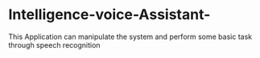# Intelligence-voice-Assistant-
This Application can manipulate the system and perform some basic task through speech recognition 
